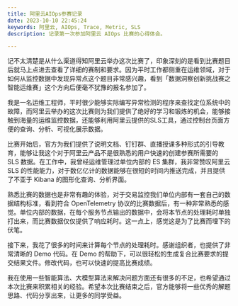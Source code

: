 ```yaml
---
title: 阿里云AIOps参赛记录
date: 2023-10-10 22:45:24
keywords: 阿里云, AIOps, Trace, Metric, SLS
description: 记录第一次参加阿里云 AIOps 比赛的心得体会。

---
```


记不太清楚是从什么渠道得知阿里云举办这次比赛了，印象深刻的是看到比赛题目后就马上点进去查看了详细的赛制和要求。因为平时工作都侧重在运维领域，对于如何从监控数据中发现异常点这个题目非常感兴趣，看到「数据洞察创新挑战赛之智能运维赛」这个方向后便毫不犹豫的报名参加了。

我是一名运维工程师，平时很少能够实际编写异常检测的程序来查找定位系统中的故障，而阿里云举办的这次比赛则为我们提供了绝好的学习和锻炼的机会，能够接触到海量的运维监控数据，还能够利用阿里云提供的SLS工具，通过控制台页面方便的查询、分析、可视化展示数据。

比赛开始后，官方为我们提供了说明文档、钉钉群、直播授课多种形式的引导教育，能够让我这个对于阿里云产品不是很熟悉的用户快速的创建参赛所需要的 SLS 数据。在工作中，我曾经运维管理过单位内部的 ES 集群，我非常赞叹阿里云 SLS 的性能能力，对于数亿亿计的数据能够在很短的时间内推送完成，并且提供了不亚于 Kibana 的图形化查询、分析界面。

熟悉比赛的数据也是非常有趣的体验，对于交易监控我们单位内部有一套自己的数据结构标准，看到符合 OpenTelemetry 协议的比赛数据后，有一种非常熟悉的感觉。单位内部的数据，在每个服务节点输出的数据中，会将本节点的处理耗时单独打出来，而比赛数据仅仅提供了响应耗时。这一点上，感觉这是为了比赛而埋下的伏笔。

接下来，我花了很多的时间来计算每个节点的处理耗时。感谢组织者，也提供了非常清晰的 Demo 代码。在 Demo 的帮助下，可以很轻松的生成复合比赛要求的提交结果文件。修改代码，也可以快速的提高比赛成绩。

我在使用一些智能算法、大模型算法来解决问题方面还有很多的不足，也希望通过本次比赛来积累相关的经验。希望本次比赛结束之后，官方能够将一些优秀的解题思路、代码分享出来，让更多的同学受益。